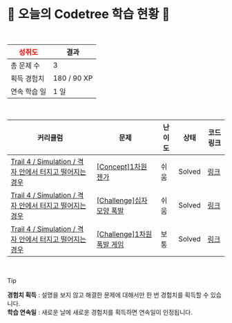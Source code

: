 # 🌲 오늘의 Codetree 학습 현황 🌲

<br />

| <span style="color:red;display:block;text-align:center;"> **성취도**</span> | 결과 |
|---|---|
| 총 문제 수 | 3 |
| 획득 경험치 | 180 / 90 XP |
| 연속 학습 일 | 1 일 |

<br />

|커리큘럼|문제|난이도|상태|코드 링크|
|---|---|---|---|---|
|[Trail 4 / Simulation / 격자 안에서 터지고 떨어지는 경우](https://https://en.codetree.ai/trail-info/intermediate-low/)|[[Concept]1차원 젠가](https://https://en.codetree.ai/trails/complete/curated-cards/intro-jenga-1d/)|쉬움|Solved|[링크](https://github.com/Najeong-Kim/codetree-TILs/blob/main/250112/1%EC%B0%A8%EC%9B%90%20%EC%A0%A0%EA%B0%80/jenga-1d.py)|
|[Trail 4 / Simulation / 격자 안에서 터지고 떨어지는 경우](https://https://en.codetree.ai/trail-info/intermediate-low/)|[[Challenge]십자 모양 폭발](https://https://en.codetree.ai/trails/complete/curated-cards/challenge-cross-shape-bomb/)|쉬움|Solved|[링크](https://github.com/Najeong-Kim/codetree-TILs/blob/main/250112/%EC%8B%AD%EC%9E%90%20%EB%AA%A8%EC%96%91%20%ED%8F%AD%EB%B0%9C/cross-shape-bomb.py)|
|[Trail 4 / Simulation / 격자 안에서 터지고 떨어지는 경우](https://https://en.codetree.ai/trail-info/intermediate-low/)|[[Challenge]1차원 폭발 게임](https://https://en.codetree.ai/trails/complete/curated-cards/challenge-The-1D-bomb-game/)|보통|Solved|[링크](https://github.com/Najeong-Kim/codetree-TILs/blob/main/250112/1%EC%B0%A8%EC%9B%90%20%ED%8F%AD%EB%B0%9C%20%EA%B2%8C%EC%9E%84/The-1D-bomb-game.py)|


<br />

> [!TIP]
> **경험치 획득** : 설명을 보지 않고 해결한 문제에 대해서만 한 번 경험치를 획득할 수 있습니다.  
> **학습 연속일** : 새로운 날에 새로운 경험치를 획득하면 연속일이 인정됩니다.

